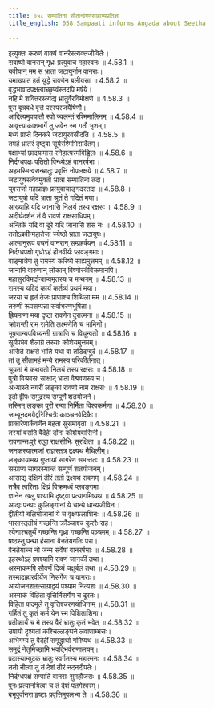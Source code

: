 ```yaml
---
title: ०५८ सम्पातिना सीतान्वेषणसाहाय्यप्रतिज्ञा
title_english: 058 Sampaati informs Angada about Seetha

---
```



  
इत्युक्तः करुणं वाक्यं वानरैस्त्यक्तजीवितैः।  
सबाष्पो वानरान् गृध्रः प्रत्युवाच महास्वनः ॥ 4.58.1 ॥   
यवीयान् मम स भ्राता जटायुर्नाम वानराः।  
यमाख्यात हतं युद्धे रावणेन बलीयसा ॥ 4.58.2 ॥   
वृद्धभावादपक्षत्वाच्छृण्वंस्तदपि मर्षये।  
नहि मे शक्तिरस्त्यद्य भ्रातुर्वैरविमोक्षणे ॥ 4.58.3 ॥   
पुरा वृत्रवधे वृत्ते परस्परजयैषिणौ।  
आदित्यमुपयातौ स्वो ज्वलन्तं रश्मिमालिनम् ॥ 4.58.4 ॥   
आवृत्त्याकाशमार्गे तु जवेन स्म गतौ भृशम्।  
मध्यं प्राप्ते दिनकरे जटायुरवसीदति ॥ 4.58.5 ॥   
तमहं भ्रातरं दृष्ट्वा सूर्यरश्मिभिरार्दितम्।  
पक्षाभ्यां छादयामास स्नेहात्परमविह्विलः ॥ 4.58.6 ॥   
निर्दग्धपक्षः पतितो विन्ध्येऽहं वानरर्षभाः।  
अहमस्मिन्वसन्भ्रातुः प्रवृत्तिं नोपलक्षये ॥ 4.58.7 ॥   
जटायुषस्त्वेवमुक्तो भ्रात्रा सम्पातिना तदा।  
युवराजो महाप्राज्ञः प्रत्युवाचाङ्गदस्तदा ॥ 4.58.8 ॥   
जटायुषो यदि भ्राता श्रुतं ते गदितं मया।  
आख्याहि यदि जानासि निलयं तस्य रक्षसः ॥ 4.58.9 ॥   
अदीर्घदर्शनं तं वै रावणं राक्षसाधिपम्।  
अन्तिके यदि वा दूरे यदि जानासि शंस नः ॥ 4.58.10 ॥   
ततोऽब्रवीन्महातेजा ज्येष्ठो भ्राता जटायुषः।  
आत्मानुरूपं वचनं वानरान् सम्प्रहर्षयन् ॥ 4.58.11 ॥   
निर्दग्धपक्षो गृध्रोऽहं हीनवीर्यः प्लवङ्गमाः।  
वाङ्मात्रेण तु रामस्य करिष्ये साह्यमुत्तमम् ॥ 4.58.12 ॥   
जानामि वारुणान् लोकान् विष्णोस्त्रैविक्रमानपि।  
महासुरविमर्दान्वाप्यमृतस्य च मन्थनम् ॥ 4.58.13 ॥   
रामस्य यदिदं कार्यं कर्तव्यं प्रथमं मया।  
जरया च हृतं तेजः प्राणाश्च शिथिला मम ॥ 4.58.14 ॥   
तरुणी रूपसम्पन्ना सर्वाभरणभूषिता।  
ह्रियमाणा मया दृष्टा रावणेन दुरात्मना ॥ 4.58.15 ॥   
क्रोशन्ती राम रामेति लक्ष्मणेति च भामिनी।  
भूषणान्यपविध्यन्ती ग्रात्राणि च विधून्वती ॥ 4.58.16 ॥   
सूर्यप्रभेव शैलाग्रे तस्याः कौशेयमुत्तमम्।  
असिते राक्षसे भाति यथा वा तडिदम्बुदे ॥ 4.58.17 ॥   
तां तु सीतामहं मन्ये रामस्य परिकीर्तनात्।  
श्रूयतां मे कथयतो निलयं तस्य रक्षसः ॥ 4.58.18 ॥   
पुत्रो विश्रवसः साक्षाद् भ्राता वैश्रवणस्य च।  
अध्यास्ते नगरीं लङ्कां रावणो नाम राक्षसः ॥ 4.58.19 ॥   
इतो द्वीपः समुद्रस्य सम्पूर्णे शतयोजने।  
तस्मिन् लङ्का पुरी रम्या निर्मिता विश्वकर्मणा ॥ 4.58.20 ॥   
जाम्बूनदमयैर्द्वारैश्चित्रैः काञ्चनवेदिकैः।  
प्राकारेणार्कवर्णेन महता सुसमावृता ॥ 4.58.21 ॥   
तस्यां वसति वैदेही दीना कौशेयवासिनी।  
रावणान्तःपुरे रुद्धा राक्षसीभिः सुरक्षिता ॥ 4.58.22 ॥   
जनकस्यात्मजां राज्ञस्तत्र द्रक्ष्यथ मैथिलीम्।  
लङ्कायामथ गुप्तायां सागरेण समन्ततः ॥ 4.58.23 ॥   
सम्प्राप्य सागरस्यान्तं सम्पूर्णं शतयोजनम्।  
आसाद्य दक्षिणं तीरं ततो द्रक्ष्यथ रावणम् ॥ 4.58.24 ॥   
तत्रैव त्वरिताः क्षिप्रं विक्रमध्वं प्लवङ्गमाः।  
ज्ञानेन खलु पश्यामि दृष्ट्वा प्रत्यागमिष्यथ ॥ 4.58.25 ॥   
आद्यः पन्थाः कुलिङ्गानां ये चान्ये धान्यजीविनः।  
द्वीतीयो बलिभोजानां ये च वृक्षफलाशिनः ॥ 4.58.26 ॥   
भासास्तृतीयं गच्छन्ति क्रौञ्चाश्च कुररैः सह।  
श्येनाश्चतुर्थं गच्छन्ति गृध्रा गच्छन्ति पञ्चमम् ॥ 4.58.27 ॥   
षष्ठस्तु पन्था हंसानां वैनतेयगतिः परा।  
वैनतेयाच्च नो जन्म सर्वेषां वानरर्षभाः ॥ 4.58.28 ॥   
इहस्थोऽहं प्रपश्यामि रावणं जानकीं तथा।  
अस्माकमपि सौवर्णं दिव्यं चक्षुर्बलं तथा ॥ 4.58.29 ॥   
तस्मादाहारवीर्येण निसर्गेण च वानराः।  
आयोजनशतत्साग्राद्वयं पश्याम नित्यशः ॥ 4.58.30 ॥   
अस्माकं विहिता वृत्तिर्निसर्गेण च दूरतः।  
विहिता पादमूले तु वृत्तिश्चरणयोधिनाम् ॥ 4.58.31 ॥   
गर्हितं तु कृतं कर्म येन स्म पिशिताशिना।  
प्रतीकार्यं च मे तस्य वैरं भ्रातुः कृतं भवेत् ॥ 4.58.32 ॥   
उपायो दृश्यतां कश्चिल्लङ्घने लवाणाम्भसः।  
अभिगम्य तु वैदेहीं समृद्धार्था गमिष्यथ ॥ 4.58.33 ॥   
समुद्रं नेतुमिच्छामि भवद्भिर्वरुणालयम्।  
प्रदास्याम्युदकं भ्रातुः स्वर्गतस्य महात्मनः ॥ 4.58.34 ॥   
ततो नीत्वा तु तं देशं तीरं नदनदीपतेः।  
निर्दग्धपक्षं सम्पातिं वानराः सुमहौजसः ॥ 4.58.35 ॥   
पुनः प्रत्यानयित्वा च तं देशं पतगेश्वरम्।  
बभूवुर्वानरा हृष्टाः प्रवृत्तिमुपलभ्य ते ॥ 4.58.36 ॥   
